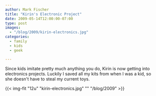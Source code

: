 ```yaml
---
author: Mark Fischer
title: "Kirin's Electronic Project"
date: 2009-05-14T12:00:00-07:00
type: post
images:
  - "/blog/2009/kirin-electronics.jpg"
categories:
  - family
  - kids
  - geek

---
```


Since kids imitate pretty much anything you do, Kirin is now getting into electronics projects.  Luckily I saved all my kits from when I was a kid, so she doesn't have to steal my current toys.

<!--more-->

{{< img-fit
    "12u" "kirin-electronics.jpg" ""
    "/blog/2009" >}}

